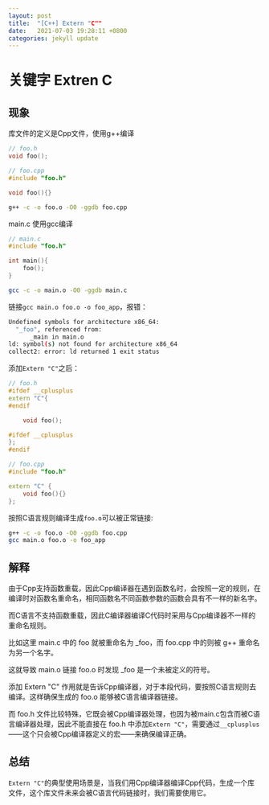 ```yaml
---
layout: post
title:  "[C++] Extern "C""
date:   2021-07-03 19:28:11 +0800
categories: jekyll update
---
```

# 关键字 Extren C
## 现象
库文件的定义是Cpp文件，使用g++编译
```c++
// foo.h
void foo();

// foo.cpp
#include "foo.h"

void foo(){}
```
```bash
g++ -c -o foo.o -O0 -ggdb foo.cpp
```
main.c 使用gcc编译

```c++
// main.c
#include "foo.h"

int main(){
    foo();
}
```
```bash
gcc -c -o main.o -O0 -ggdb main.c
```

链接`gcc main.o foo.o -o foo_app`，报错：
```bash
Undefined symbols for architecture x86_64:
  "_foo", referenced from:
      _main in main.o
ld: symbol(s) not found for architecture x86_64
collect2: error: ld returned 1 exit status
```

添加`Extern "C"`之后：
```c++
// foo.h
#ifdef __cplusplus
extern "C"{
#endif

    void foo();

#ifdef __cplusplus
};
#endif

// foo.cpp
#include "foo.h"

extern "C" {
    void foo(){}
};
```
按照C语言规则编译生成`foo.o`可以被正常链接:
```bash
g++ -c -o foo.o -O0 -ggdb foo.cpp
gcc main.o foo.o -o foo_app
```

## 解释
由于Cpp支持函数重载，因此Cpp编译器在遇到函数名时，会按照一定的规则，在编译时对函数名重命名，相同函数名不同函数参数的函数会具有不一样的新名字。

而C语言不支持函数重载，因此C编译器编译C代码时采用与Cpp编译器不一样的重命名规则。

比如这里 main.c 中的 foo 就被重命名为 _foo，而 foo.cpp 中的则被 g++ 重命名为另一个名字。

这就导致 main.o 链接 foo.o 时发现 _foo 是一个未被定义的符号。

添加 Extern "C" 作用就是告诉Cpp编译器，对于本段代码，要按照C语言规则去编译。这样确保生成的 foo.o 能够被C语言编译器链接。

而 foo.h 文件比较特殊，它既会被Cpp编译器处理，也因为被main.c包含而被C语言编译器处理，因此不能直接在 foo.h 中添加`Extern "C"`，需要通过`__cplusplus`——这个只会被Cpp编译器定义的宏——来确保编译正确。

## 总结
`Extern "C"`的典型使用场景是，当我们用Cpp编译器编译Cpp代码，生成一个库文件，这个库文件未来会被C语言代码链接时，我们需要使用它。